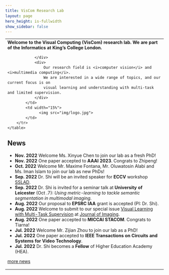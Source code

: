 ```yaml
---
title: VisCom Research Lab
layout: page
hero_height: is-fullwidth
show_sidebar: false
---
```


<Body>
    <table>
        <tr>
            <td>
                <div>
                            <B>Welcome to the Visual Computing (VisCom) research lab. We are part of the Informatics at King’s College London.</B>

                </div>
                <div>
                    Our research field is <i>computer vision</i> and <i>multimedia computing</i>.
                    We are interested in a wide range of topics, and our current focus is on
                    visual learning and understanding with multi-task and limited supervision.
                </div>
            </td>
            <td width="15%">
                  <img src="img/logo.jpg">
            </td>
        </tr>
    </table>

</Body>


## News
- **Nov. 2022** Welcome Ms. Xinyue Chen to join our lab as a fresh PhD!
- **Nov. 2022** One paper accepted to <B>AAAI 2023</B>. Congrats to Zhipeng!
- **Oct. 2022**  Welcome Mr. Maxime Fontana, Mr. Oluwatosin Alabi and Ms. Iman Islam to join our lab as new PhDs!
- **Sep. 2022**  Dr. Shi will be an invited speaker for <B>ECCV</B> workshop [SSLAD](https://sslad2022.github.io/pages/speakers.html).
- **Sep. 2022**  Dr. Shi is invited for a seminar talk at <B>University of Leicester</B> (Oct .7): <i>Using metric-learning to tackle semantic segmentation in multimodal imaging</i>.
- **Aug. 2022**  Our proposal to <B>EPSRC IAA</B> grant is accepted (PI: Dr. Shi).
- **Aug. 2022**  Welcome to submit to our special issue [Visual Learning with Multi-Task Supervision](https://www.mdpi.com/journal/jimaging/special_issues/73YBDM62Q5) at [Journal of Imaging](https://www.mdpi.com/journal/jimaging).
- **Aug. 2022**  One paper accepted to <B>MICCAI STACOM</B>. Congrats to Tiarna!
- **Jul. 2022**  Welcome Mr. Zijian Zhou to join our lab as a PhD!
- **Jul. 2022**  One paper accepted to <B>IEEE Transactions on Circuits and Systems for Video Technology</B>.
- **Jul. 2022**  Dr. Shi becomes a <B>Fellow</B> of Higher Education Academy (HEA).


[more news](/news/)
